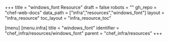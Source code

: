 +++
title = "windows_font Resource"
draft = false
robots = ""
gh_repo = "chef-web-docs"
data_path = ["infra","resources","windows_font"]
layout = "infra_resource"
toc_layout = "infra_resource_toc"

[menu]
  [menu.infra]
    title = "windows_font"
    identifier = "chef_infra/resources/windows_font"
    parent = "chef_infra/resources"
+++

<!-- The contents of this page are automatically generated from the windows_font.yaml file in the data/infra/resources directory. -->
<!-- To suggest a change, edit the https://github.com/chef/chef/blob/main/lib/chef/resource/windows_font.rb file and submit a pull request to the https://github.com/chef/chef repository. -->
<!-- markdownlint-disable-file -->
